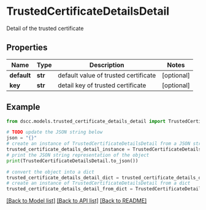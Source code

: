 # TrustedCertificateDetailsDetail

Detail of the trusted certificate

## Properties

Name | Type | Description | Notes
------------ | ------------- | ------------- | -------------
**default** | **str** | default value of trusted certificate | [optional] 
**key** | **str** | detail key of trusted certificate | [optional] 

## Example

```python
from dscc.models.trusted_certificate_details_detail import TrustedCertificateDetailsDetail

# TODO update the JSON string below
json = "{}"
# create an instance of TrustedCertificateDetailsDetail from a JSON string
trusted_certificate_details_detail_instance = TrustedCertificateDetailsDetail.from_json(json)
# print the JSON string representation of the object
print(TrustedCertificateDetailsDetail.to_json())

# convert the object into a dict
trusted_certificate_details_detail_dict = trusted_certificate_details_detail_instance.to_dict()
# create an instance of TrustedCertificateDetailsDetail from a dict
trusted_certificate_details_detail_from_dict = TrustedCertificateDetailsDetail.from_dict(trusted_certificate_details_detail_dict)
```
[[Back to Model list]](../README.md#documentation-for-models) [[Back to API list]](../README.md#documentation-for-api-endpoints) [[Back to README]](../README.md)


